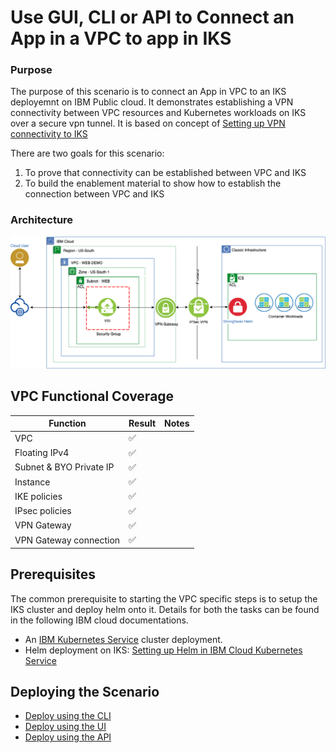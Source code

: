# Use GUI, CLI or API to Connect an App in a VPC to app in IKS 

### Purpose

The purpose of this scenario is to connect an App in VPC to an IKS deployemnt
on IBM Public cloud. It demonstrates establishing a VPN connectivity between 
VPC resources and Kubernetes workloads on IKS over a secure vpn tunnel.
It is based on concept of [Setting up VPN connectivity to IKS](https://cloud.ibm.com/docs/containers?topic=containers-vpn)

There are two goals for this scenario:
1. To prove that connectivity can be established between VPC and IKS
2. To build the enablement material to show how to establish the connection between VPC and IKS

### Architecture

![Diagram](files/Diagram08-19-2019.png)

## VPC Functional Coverage
| Function | Result | Notes |
| -------- | ------ | ----- |
| VPC | :white_check_mark: | |
| Floating IPv4 | :white_check_mark: | |
| Subnet & BYO Private IP | :white_check_mark: | |
| Instance| :white_check_mark: | |
| IKE policies |  :white_check_mark: ||
| IPsec policies|  :white_check_mark: ||
| VPN Gateway |  :white_check_mark: ||
| VPN Gateway connection|  :white_check_mark: ||

## Prerequisites
The common prerequisite to starting the VPC specific steps is to setup the IKS cluster and deploy helm onto it. Details for both the tasks can be found in 
the following IBM cloud documentations.

* An [IBM Kubernetes Service](https://cloud.ibm.com/docs/containers?topic=containers-getting-started) cluster deployment.
* Helm deployment on IKS: [Setting up Helm in IBM Cloud Kubernetes Service](https://cloud.ibm.com/docs/containers?topic=containers-helm)
 
## Deploying the Scenario
* [Deploy using the CLI](./CLI.md)
* [Deploy using the UI](./UI.md)
* [Deploy using the API](./API.md)

